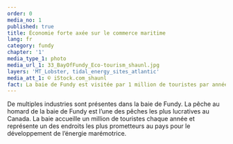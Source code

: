 ```yaml
---
order: 0
media_no: 1
published: true
title: Économie forte axée sur le commerce maritime
lang: fr
category: fundy
chapter: '1'
media_type_1: photo
media_url_1: 33_BayOfFundy_Eco-tourism_shaunl.jpg
layers: 'MT_Lobster, tidal_energy_sites_atlantic'
media_att_1: © iStock.com_shaunl
fact: La baie de Fundy est visitée par 1 million de touristes par année
---
```


De multiples industries sont présentes dans la baie de Fundy. La pêche au homard de la baie de Fundy est l’une des pêches les plus lucratives au Canada. La baie accueille un million de touristes chaque année et représente un des endroits les plus prometteurs au pays pour le développement de l’énergie marémotrice.